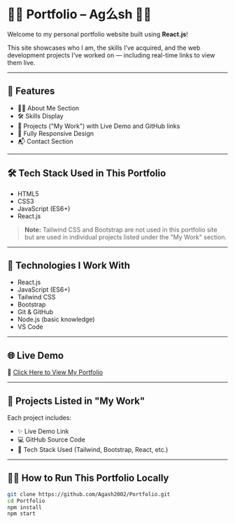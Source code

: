 # 🧑‍💼 Portfolio – Ag么sh 👨‍💻

Welcome to my personal portfolio website built using **React.js**!

This site showcases who I am, the skills I’ve acquired, and the web development projects I’ve worked on — including real-time links to view them live.

---

## 🚀 Features

- 🧑‍💻 About Me Section  
- 🛠️ Skills Display  
- 📂 Projects ("My Work") with Live Demo and GitHub links  
- 📱 Fully Responsive Design  
- 📬 Contact Section  

---

## 🛠️ Tech Stack Used in This Portfolio

- HTML5  
- CSS3  
- JavaScript (ES6+)  
- React.js  

> **Note:** Tailwind CSS and Bootstrap are not used in this portfolio site but are used in individual projects listed under the "My Work" section.

---

## 🧠 Technologies I Work With

- React.js  
- JavaScript (ES6+)  
- Tailwind CSS  
- Bootstrap  
- Git & GitHub  
- Node.js (basic knowledge)  
- VS Code  


---

## 🌐 Live Demo

🚀 [Click Here to View My Portfolio](https://agash-portfolio.vercel.app/)

---

## 📂 Projects Listed in "My Work"

Each project includes:

- ✨ Live Demo Link  
- 💻 GitHub Source Code  
- 🔧 Tech Stack Used (Tailwind, Bootstrap, React, etc.)

---

## 🧑‍💻 How to Run This Portfolio Locally

```bash
git clone https://github.com/Agash2002/Portfolio.git
cd Portfolio
npm install
npm start

